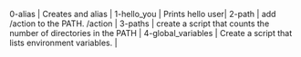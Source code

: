 0-alias | Creates and alias |
1-hello_you | Prints hello user|
2-path | add /action to the PATH. /action |
3-paths | create a script that counts the number of directories in the PATH |
4-global_variables | Create a script that lists environment variables. |
